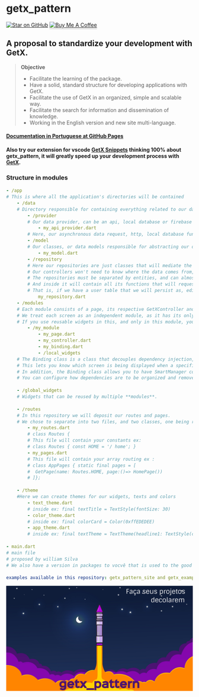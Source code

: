 # getx_pattern
[![Star on GitHub](https://img.shields.io/github/stars/kauemurakami/getx_pattern.svg?style=flat&logo=github&colorB=deeppink&label=stars)](https://github.com/kauemurakami/getx_pattern) 
<a href="https://www.buymeacoffee.com/kauemurakami" target="_blank"><img src="https://www.buymeacoffee.com/assets/img/custom_images/orange_img.png" alt="Buy Me A Coffee" style="height: 41px !important;width: 174px !important;box-shadow: 0px 3px 2px 0px rgba(190, 190, 190, 0.5) !important;-webkit-box-shadow: 0px 3px 2px 0px rgba(190, 190, 190, 0.5) !important;" ></a>

## A proposal to standardize your development with GetX.  

>**Objective**  
> - Facilitate the learning of the package.  
> - Have a solid, standard structure for developing applications with GetX.  
> - Facilitate the use of GetX in an organized, simple and scalable way.  
> - Facilitate the search for information and dissemination of knowledge.  
> - Working in the English version and new site multi-language.  
  
#### [Documentation in Portuguese at GitHub Pages](https://kauemurakami.github.io/getx_pattern/)  
#### Also try our extension for vscode [GetX Snippets](https://marketplace.visualstudio.com/items?itemName=get-snippets.get-snippets) thinking 100% about **getx_pattern**, it will greatly speed up your development process with [GetX](https://pub.dev/packages/get).

### Structure in modules
```yaml
- /app  
# This is where all the application's directories will be contained  
    - /data
    # Directory responsible for containing everything related to our data
        - /provider
        # Our data provider, can be an api, local database or firebase for example.
            - my_api_provider.dart
        # Here, our asynchronous data request, http, local database functions must remain ...
        - /model
        # Our classes, or data models responsible for abstracting our objects.
            - my_model.dart
        - /repository
        # Here our repositories are just classes that will mediate the communication between our controller and our data.
        # Our controllers won't need to know where the data comes from, and you can use more than one repository on a controller if you need to.
        # The repositories must be separated by entities, and can almost always be based on their database tables.
        # And inside it will contain all its functions that will request data from a local api or database.
        # That is, if we have a user table that we will persist as, edit, add, update and delete, all these functions are requested from an api, we will have a repository with this object of the api where we will call all the respective functions to the user. So the controller does not need to know where it comes from, the repository being a mandatory attribute for the controllers in this model, you should always initialize the controller with at least one repository, see the example repos.
            my_repository.dart
    - /modules
    # Each module consists of a page, its respective GetXController and its dependencies or Bindings.
    # We treat each screen as an independent module, as it has its only controller, and can also contain its dependencies.
    # If you use reusable widgets in this, and only in this module, you can choose to add a folder for them.
        - /my_module
            - my_page.dart
            - my_controller.dart
            - my_binding.dart
            - /local_widgets
    # The Binding class is a class that decouples dependency injection, while "binding" routes to the state manager and the dependency manager.
    # This lets you know which screen is being displayed when a specific controller is used and knows where and how to dispose of it.
    # In addition, the Binding class allows you to have SmartManager configuration control.
    # You can configure how dependencies are to be organized and remove a route from the stack, or when the widget used for disposition, or none of them.

    - /global_widgets 
    # Widgets that can be reused by multiple **modules**.  

    - /routes
    # In this repository we will deposit our routes and pages.  
    # We chose to separate into two files, and two classes, one being routes.dart, containing its constant routes and the other for routing.  
        - my_routes.dart
        # class Routes {
        # This file will contain your constants ex:  
        # class Routes { const HOME = '/ home'; }  
        - my_pages.dart
        # This file will contain your array routing ex :  
        # class AppPages { static final pages = [  
        #  GetPage(name: Routes.HOME, page:()=> HomePage()) 
        # ]};  

    - /theme
    #Here we can create themes for our widgets, texts and colors
        - text_theme.dart  
        # inside ex: final textTitle = TextStyle(fontSize: 30)  
        - color_theme.dart  
        # inside ex: final colorCard = Color(0xffEDEDEE)  
        - app_theme.dart  
        # inside ex: final textTheme = TextTheme(headline1: TextStyle(color: colorCard))  

- main.dart  
# main file
# proposed by william Silva 
# We also have a version in packages to vocvê that is used to the good old MVC

examples available in this repository: getx_pattern_site and getx_example
```

![](images/rocket.png)


